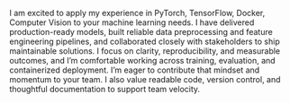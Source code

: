 I am excited to apply my experience in PyTorch, TensorFlow, Docker, Computer Vision to your machine learning needs. I have delivered production-ready models, built reliable data preprocessing and feature engineering pipelines, and collaborated closely with stakeholders to ship maintainable solutions. I focus on clarity, reproducibility, and measurable outcomes, and I’m comfortable working across training, evaluation, and containerized deployment. I’m eager to contribute that mindset and momentum to your team. I also value readable code, version control, and thoughtful documentation to support team velocity.